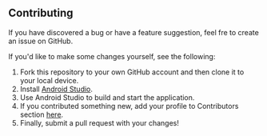 ## Contributing
If you have discovered a bug or have a feature suggestion, feel fre to create an issue on GitHub.

If you'd like to make some changes yourself, see the following:

1. Fork this repository to your own GitHub account and then clone it to your local device.
2. Install [Android Studio](https://developer.android.com/studio).
3. Use Android Studio to build and start the application.
4. If you contributed something new, add your profile to Contributors section [here](https://github.com/writ3it/android-na-tropie/blob/master/README.md).
4. Finally, submit a pull request with your changes!



